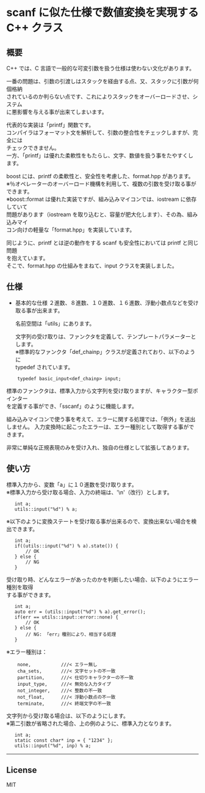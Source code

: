 scanf に似た仕様で数値変換を実現する C++ クラス
=========

## 概要
 C++ では、C 言語で一般的な可変引数を扱う仕様は使わない文化があります。   
   
 一番の問題は、引数の引渡しはスタックを経由する点、又、スタックに引数が何個格納   
 されているのか判らない点です、これによりスタックをオーバーロードさせ、システム   
 に悪影響を与える事が出来てしまいます。   
   
 代表的な実装は「printf」関数です。   
 コンパイラはフォーマット文を解析して、引数の整合性をチェックしますが、完全には   
 チェックできません。   
 一方、「printf」は優れた柔軟性をもたらし、文字、数値を扱う事をたやすくします。   
   
 boost には、printf の柔軟性と、安全性を考慮した、format.hpp があります。   
 ※％オペレーターのオーバーロード機構を利用して、複数の引数を受け取る事ができます。   
 ※boost::format は優れた実装ですが、組み込みマイコンでは、iostream に依存していて   
 問題があります（iostream を取り込むと、容量が肥大化します）、その為、組み込みマイ   
コン向けの軽量な「format.hpp」を実装しています。   
   
 同じように、printf とは逆の動作をする scanf も安全性においては printf と同じ問題   
 を抱えています。   
 そこで、format.hpp の仕組みをまねて、input クラスを実装しました。   
   
## 仕様
 - 基本的な仕様
   ２進数、８進数、１０進数、１６進数、浮動小数点などを受け取る事が出来ます。   
   
   名前空間は「utils」にあります。
   
   文字列の受け取りは、ファンクタを定義して、テンプレートパラメーターとします。   
   ※標準的なファンクタ「def_chainp」クラスが定義されており、以下のように   
   typedef されています。   
```
   	typedef basic_input<def_chainp> input;
```
   標準のファンクタは、標準入力から文字列を受け取りますが、キャラクター型ポインター   
   を定義する事ができ、「sscanf」のように機能します。
   
   組み込みマイコンで使う事を考えて、エラーに関する処理では、「例外」を送出しません。
   入力変換時に起こったエラーは、エラー種別として取得する事ができます。
   
   非常に単純な正規表現のみを受け入れ、独自の仕様として拡張してあります。   
   
## 使い方
標準入力から、変数「a」に１０進数を受け取ります。   
※標準入力から受け取る場合、入力の終端は、'\n'（改行）とします。   
```
   int a;
   utils::input("%d") % a;
```
   ※以下のように変換ステートを受け取る事が出来るので、変換出来ない場合を検出できます。   
```
   int a;
   if((utils::input("%d") % a).state()) {
       // OK
   } else {
       // NG
   }
```
   受け取り時、どんなエラーがあったのかを判断したい場合、以下のようにエラー種別を取得   
   する事ができます。
```
   int a;
   auto err = (utils::input("%d") % a).get_error();
   if(err == utils::input::error::none) {
       // OK
   } else {
       // NG: 「err」種別により、相当する処理
   }
```
   
※エラー種別は：
```
    none,           ///< エラー無し
    cha_sets,       ///< 文字セットの不一致
    partition,      ///< 仕切りキャラクターの不一致
    input_type,     ///< 無効な入力タイプ
    not_integer,    ///< 整数の不一致
    not_float,      ///< 浮動小数点の不一致
    terminate,      ///< 終端文字の不一致
```
   
文字列から受け取る場合は、以下のようにします。   
※第二引数が省略された場合、上の例のように、標準入力となります。
```
   int a;
   static const char* inp = { "1234" };
   utils::input("%d", inp) % a;
```

  
---
      
License
----

MIT
